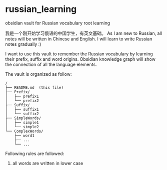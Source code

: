 # russian_learning
obsidian vault for Russian vocabulary root learning 

我是一个刚开始学习俄语的中国学生，有英文基础。
As I am new to Russian, all notes will be written in Chinese and English.
I will learn to write Russian notes gradually :)

I want to use this vault to remember the Russian vocabulary by learning their prefix, suffix and word origins.
Obsidian knowledge graph will show the connection of all the language elements.


The vault is organized as follow:

```
/
├── README.md  (this file)
├── Prefix/
│   ├── prefix1
│   └── prefix2
├── Suffix/
│   ├── suffix1
│   └── suffix2
├── SimpleWords/
│   ├── simple1
│   └── simple2
└── ComplexWords/
    ├── word1
    ├── ...
    └── ...
```

Following rules are followed:

1. all words are written in lower case
